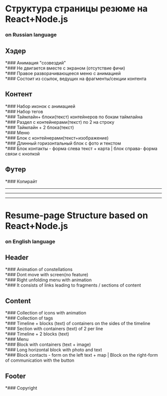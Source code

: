 
# Структура страницы резюме на React+Node.js
### on Russian language   
## Хэдер    
  \*### Анимация "созвездий"  
  \*### Не двигается вместе с экраном (отсутствие фичи)  
  \*### Правое разворачивающееся меню с анимацией  
  \*### Состоит из ссылок, ведущих на фрагменты/секции контента  
## Контент  
  \*### Набор иконок с анимацией  
  \*### Набор тегов  
  \*### Таймлайн+ блоки(текст) контейнеров по бокам таймлайна  
  \*### Раздел с контейнерами(текст) по 2 на строку  
  \*### Таймлайн + 2 блока(текст)  
  \*### Меню  
  \*### Блок с контейнерами(текст+изображение)  
  \*### Длинный горизонтальный блок с фото и текстом  
  \*### Блок контакты - форма слева текст + карта | блок справа- форма связи с кнопкой  
## Футер  
  *\### Копирайт  

  * * *
  * * *
  * * *
# Resume-page Structure based on React+Node.js  
### on English language    
## Header  
  \*### Animation of constellations  
  \*### Dont move with screen(no feature)    
  \*### Right unfolding menu with animation  
  \*### It consists of links leading to fragments / sections of content  
## Content  
  \*### Collection of icons with animation  
  \*### Collection of tags  
  \*### Timeline + blocks (text) of containers on the sides of the timeline  
  \*### Section with containers (text) of 2 per line  
  \*### Timeline + 2 blocks (text)  
  \*### Menu  
  \*### Block with containers (text + image)  
  \*### Long horizontal block with photo and text  
  \*### Block contacts - form on the left text + map | Block on the right-form of communication with the button  
## Footer  
  \*### Copyright  